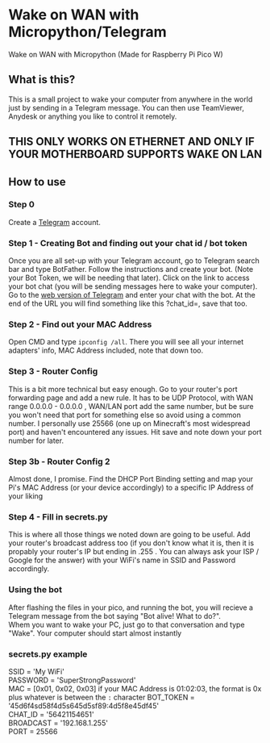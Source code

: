 # Wake on WAN with Micropython/Telegram
Wake on WAN with Micropython (Made for Raspberry Pi Pico W)

## What is this?

This is a small project to wake your computer from anywhere in the world just by sending in a Telegram message. You can then use TeamViewer, Anydesk or anything you like to control it remotely.

## THIS ONLY WORKS ON ETHERNET AND ONLY IF YOUR MOTHERBOARD SUPPORTS WAKE ON LAN

## How to use

### Step 0
Create a [Telegram](https://telegram.org/) account.

### Step 1 - Creating Bot and finding out your chat id / bot token
Once you are all set-up with your Telegram account, go to Telegram search bar and type BotFather. Follow the instructions and create your bot. (Note your Bot Token, we will be needing that later). Click on the link to access your bot chat (you will be sending messages here to wake your computer). Go to the [web version of Telegram](web.telegram.org) and enter your chat with the bot. At the end of the URL you will find something like this ?chat_id=<Special Number Here>, save that too.

### Step 2 - Find out your MAC Address
Open CMD and type ```ipconfig /all```. There you will see all your internet adapters' info, MAC Address included, note that down too.

### Step 3 - Router Config
This is a bit more technical but easy enough. Go to your router's port forwarding page and add a new rule. It has to be UDP Protocol, with WAN range 0.0.0.0 - 0.0.0.0 , WAN/LAN port add the same number, but be sure you won't need that port for something else so avoid using a common number. I personally use 25566 (one up on Minecraft's most widespread port) and haven't encountered any issues. Hit save and note down your port number for later.

### Step 3b - Router Config 2
Almost done, I promise. Find the DHCP Port Binding setting and map your Pi's MAC Address (or your device accordingly) to a specific IP Address of your liking

### Step 4 - Fill in secrets.py
This is where all those things we noted down are going to be useful. Add your router's broadcast address too (if you don't know what it is, then it is propably your router's IP but ending in .255 . You can always ask your ISP / Google for the answer) with your WiFi's name in SSID and Password accordingly.

### Using the bot
After flashing the files in your pico, and running the bot, you will recieve a Telegram message from the bot saying "Bot alive! What to do?".  
Whem you want to wake your PC, just go to that conversation and type "Wake". Your computer should start almost instantly 
  
### secrets.py example 
SSID = 'My WiFi'  
PASSWORD = 'SuperStrongPassword'  
MAC = [0x01, 0x02, 0x03] if your MAC Address is 01:02:03, the format is 0x plus whatever is between the ```:``` character
BOT_TOKEN = '45d6f4sd58f4d5s645d5sf89:4d5f8e45df45'  
CHAT_ID = '56421154651'  
BROADCAST = '192.168.1.255'  
PORT = 25566  
